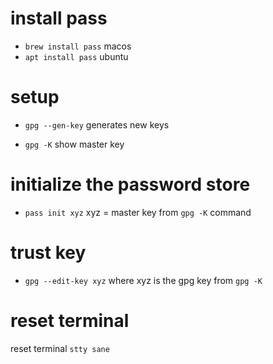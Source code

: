 # install pass

- `brew install pass` macos
- `apt install pass` ubuntu

# setup

- `gpg --gen-key` generates new keys

- `gpg -K` show master key

# initialize the password store

- `pass init xyz` xyz = master key from `gpg -K` command

# trust key

- `gpg --edit-key xyz` where xyz is the gpg key from `gpg -K`

# reset terminal

reset terminal
`stty sane`
